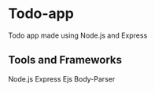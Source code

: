 # Todo-app
Todo app made using Node.js and Express

## Tools and Frameworks
Node.js
Express
Ejs
Body-Parser
